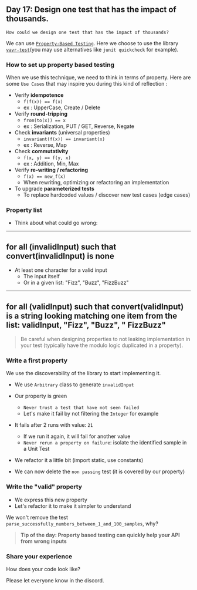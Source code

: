 ## Day 17: Design one test that has the impact of thousands.

`How could we design one test that has the impact of thousands?`

We can use [`Property-Based Testing`](https://xtrem-tdd.netlify.app/flavours/pbt/). Here we choose to use the
library [`vavr-test`](https://github.com/vavr-io/vavr-test)(you may use alternatives like `junit quickcheck` for
example).

### How to set up property based testing

When we use this technique, we need to think in terms of property.
Here are some `Use Cases` that may inspire you during this kind of reflection :

- Verify **idempotence**
    - `f(f(x)) == f(x)`
    - ex : UpperCase, Create / Delete
- Verify **round-tripping**
    - `from(to(x)) == x`
    - ex : Serialization, PUT / GET, Reverse, Negate
- Check **invariants** (universal properties)
    - `invariant(f(x)) == invariant(x)`
    - ex : Reverse, Map
- Check **commutativity**
    - `f(x, y) == f(y, x)`
    - ex : Addition, Min, Max
- Verify **re-writing / refactoring**
    - `f(x) == new_f(x)`
    - When rewriting, optimizing or refactoring an implementation
- To upgrade **parameterized tests**
    - To replace hardcoded values / discover new test cases (edge cases)

### Property list

- Think about what could go wrong:

-------
for all (invalidInput)
such that convert(invalidInput) is none
-------

- At least one character for a valid input
    - The input itself
    - Or in a given list: "Fizz", "Buzz", "FizzBuzz"

-------
for all (validInput)
such that convert(validInput) is a string looking matching one item from the list: validInput, "Fizz", "Buzz", "
FizzBuzz"
-------

> Be careful when designing properties to not leaking implementation in your test (typically have the modulo logic
> duplicated in a property).

### Write a first property

We use the discoverability of the library to start implementing it.

- We use `Arbitrary` class to generate `invalidInput`

- Our property is green
    - `Never trust a test that have not seen failed`
    - Let's make it fail by not filtering the `Integer` for example

- It fails after 2 runs with value: `21`
    - If we run it again, it will fail for another value
    - `Never rerun a property on failure`: isolate the identified sample in a Unit Test

- We refactor it a little bit (import static, use constants)

- We can now delete the `non passing` test (it is covered by our property)

### Write the "valid" property

- We express this new property
- Let's refactor it to make it simpler to understand

We won't remove the test `parse_successfully_numbers_between_1_and_100_samples`, why?

> **Tip of the day: Property based testing can quickly help your API from wrong inputs**

### Share your experience

How does your code look like?

Please let everyone know in the discord.
